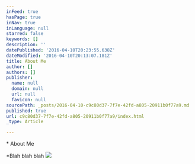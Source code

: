 ```yaml
---
inFeed: true
hasPage: true
inNav: true
inLanguage: null
starred: false
keywords: []
description: ''
datePublished: '2016-04-10T20:23:55.638Z'
dateModified: '2016-04-10T20:13:07.181Z'
title: About Me
author: []
authors: []
publisher:
  name: null
  domain: null
  url: null
  favicon: null
sourcePath: _posts/2016-04-10-c9c80d37-7f7e-42fd-a805-20911b0f77a9.md
published: true
url: c9c80d37-7f7e-42fd-a805-20911b0f77a9/index.html
_type: Article

---
```

\* About Me

\*Blah blah blah
![](https://the-grid-user-content.s3-us-west-2.amazonaws.com/ed18a346-c1cf-4672-99fd-9471b7b6befd.jpg)